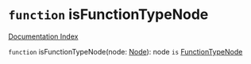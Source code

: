 # `function` isFunctionTypeNode

[Documentation Index](../README.md)

`function` isFunctionTypeNode(node: [Node](../interface.Node/README.md)): node `is` [FunctionTypeNode](../interface.FunctionTypeNode/README.md)
